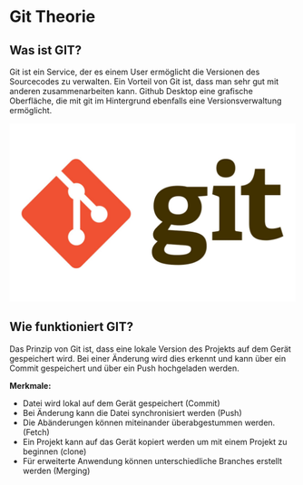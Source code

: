 # Git Theorie

## Was ist GIT?
Git ist ein Service, der es einem User ermöglicht die Versionen des Sourcecodes zu verwalten. Ein Vorteil von Git ist, dass man sehr gut mit anderen zusammenarbeiten kann. Github Desktop eine grafische Oberfläche, die mit git im Hintergrund ebenfalls eine Versionsverwaltung ermöglicht.

![Git](git.jpg)

## Wie funktioniert GIT?
Das Prinzip von Git ist, dass eine lokale Version des Projekts auf dem Gerät gespeichert wird. Bei einer Änderung wird dies erkennt und kann über ein Commit gespeichert und über ein Push hochgeladen werden.

**Merkmale:**
- Datei wird lokal auf dem Gerät gespeichert (Commit)
- Bei Änderung kann die Datei synchronisiert werden (Push)
- Die Abänderungen können miteinander überabgestummen werden. (Fetch)
- Ein Projekt kann auf das Gerät kopiert werden um mit einem Projekt zu beginnen (clone) 
- Für erweiterte Anwendung können unterschiedliche Branches erstellt werden (Merging)